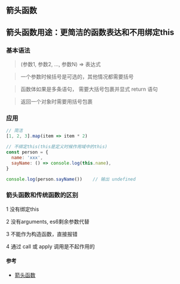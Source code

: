 ## 箭头函数

## 箭头函数用途：更简洁的函数表达和不用绑定this

### 基本语法

> (参数1, 参数2, …, 参数N) => 表达式

> 一个参数时候括号是可选的，其他情况都需要括号

>  函数体如果是多条语句， 需要大括号包裹并显式 return 语句

>  返回一个对象时需要用括号包裹

### 应用
```javascript
// 简洁
[1, 2, 3].map(item => item * 2)

```

```javascript
// 不绑定this(this是定义时候作用域中的this)
const person = {
  name: 'xxx',
  sayName: () => console.log(this.name),
}

console.log(person.sayName())    // 输出 undefined

```

### 箭头函数和传统函数的区别

1 没有绑定this

2 没有arguments, es6剩余参数代替

3 不能作为构造函数，直接报错

4 通过 call 或 apply 调用是不起作用的



#### 参考
- [箭头函数](https://developer.mozilla.org/zh-CN/docs/Web/JavaScript/Reference/Functions/Arrow_functions)
